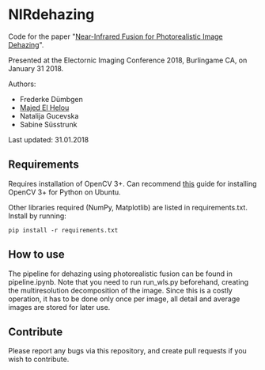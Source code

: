# NIRdehazing

Code for the paper "[Near-Infrared Fusion for Photorealistic Image Dehazing](https://infoscience.epfl.ch/record/253201)".

Presented at the Electornic Imaging Conference 2018, Burlingame CA, on January 31 2018.

Authors:

- Frederke Dümbgen
- [Majed El Helou](https://majedelhelou.github.io/)
- Natalija Gucevska
- Sabine Süsstrunk

Last updated: 31.01.2018

## Requirements

Requires installation of OpenCV 3+. Can recommend [this](https://milq.github.io/install-opencv-ubuntu-debian/) guide for installing OpenCV 3+ for Python on Ubuntu. 

Other libraries required (NumPy, Matplotlib) are listed in requirements.txt. Install by running:
```
pip install -r requirements.txt

```

## How to use

The pipeline for dehazing using photorealistic fusion can be found in pipeline.ipynb. 
Note that you need to run run_wls.py beforehand, creating the multiresolution 
decomposition of the image. Since this is a costly operation, it has to be done only once per image,
all detail and average images are stored for later use.  

## Contribute

Please report any bugs via this repository, and create pull requests if you wish to contribute. 


